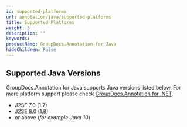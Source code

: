 ```yaml
---
id: supported-platforms
url: annotation/java/supported-platforms
title: Supported Platforms
weight: 3
description: ""
keywords: 
productName: GroupDocs.Annotation for Java
hideChildren: False
---
```

## Supported Java Versions

GroupDocs.Annotation for Java supports Java versions listed below. For more platform support please check [GroupDocs.Annotation for .NET](https://products.groupdocs.com/annotation/net).

*   J2SE 7.0 (1.7)
*   J2SE 8.0 (1.8)
*   or above (*for example Java 10*)

